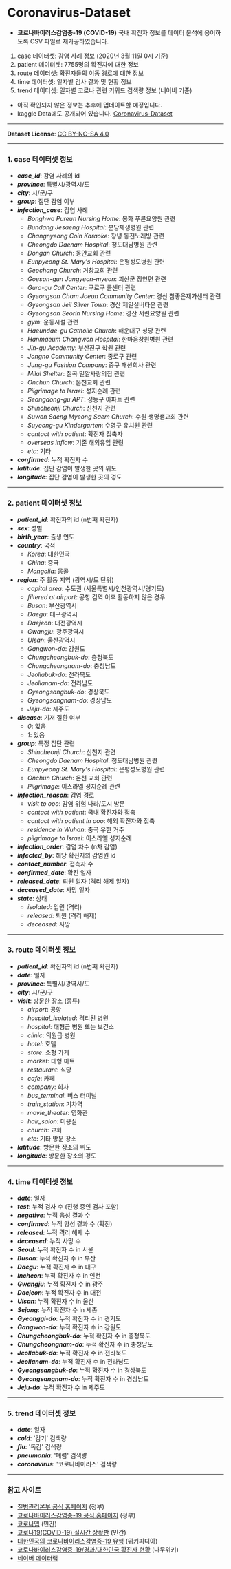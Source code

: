 # Coronavirus-Dataset
- **코로나바이러스감염증-19 (COVID-19)** 국내 확진자 정보를 데이터 분석에 용이하도록 CSV 파일로 재가공하였습니다.
1. case 데이터셋: 감염 사례 정보 (2020년 3월 11일 0시 기준) 
2. patient 데이터셋: 7755명의 확진자에 대한 정보  
3. route 데이터셋: 확진자들의 이동 경로에 대한 정보
4. time 데이터셋: 일자별 검사 결과 및 현황 정보
5. trend 데이터셋: 일자별 코로나 관련 키워드 검색량 정보 (네이버 기준)
  
- 아직 확인되지 않은 정보는 추후에 업데이트할 예정입니다.
- kaggle Data에도 공개되어 있습니다. [Coronavirus-Dataset](https://www.kaggle.com/kimjihoo/coronavirusdataset) 

***

**Dataset License**: [CC BY-NC-SA 4.0](https://creativecommons.org/licenses/by-nc-sa/4.0/)

***

### 1. case 데이터셋 정보
- ***case_id***: 감염 사례의 id
- ***province***: 특별시/광역시/도
- ***city***: 시/군/구
- ***group***: 집단 감염 여부
- ***infection_case***: 감염 사례
  - *Bonghwa Pureun Nursing Home*: 봉화 푸른요양원 관련
  - *Bundang Jesaeng Hospital*: 분당제생병원 관련
  - *Changnyeong Coin Karaoke*: 창녕 동전노래방 관련
  - *Cheongdo Daenam Hospital*: 청도대남병원 관련
  - *Dongan Church*: 동안교회 관련
  - *Eunpyeong St. Mary's Hospital*: 은평성모병원 관련
  - *Geochang Church*: 거창교회 관련
  - *Goesan-gun Jangyeon-myeon*: 괴산군 장연면 관련
  - *Guro-gu Call Center*: 구로구 콜센터 관련
  - *Gyeongsan Cham Joeun Community Center*: 경산 참좋은재가센터 관련
  - *Gyeongsan Jeil Silver Town*: 경산 제일실버타운 관련
  - *Gyeongsan Seorin Nursing Home*: 경산 서린요양원 관련
  - *gym*: 운동시설 관련
  - *Haeundae-gu Catholic Church*: 해운대구 성당 관련
  - *Hanmaeum Changwon Hospital*:  한마음창원병원 관련
  - *Jin-gu Academy*: 부산진구 학원 관련
  - *Jongno Community Center*: 종로구 관련
  - *Jung-gu Fashion Company*: 중구 패션회사 관련
  - *Milal Shelter*: 칠곡 밀알사랑의집 관련
  - *Onchun Church*: 온천교회 관련
  - *Pilgrimage to Israel*: 성지순례 관련
  - *Seongdong-gu APT*: 성동구 아파트 관련
  - *Shincheonji Church*: 신천지 관련
  - *Suwon Saeng Myeong Saem Church*: 수원 생명샘교회 관련
  - *Suyeong-gu Kindergarten*: 수영구 유치원 관련  
  - *contact with patient*: 확진자 접촉자
  - *overseas inflow*: 기존 해외유입 관련
  - *etc*: 기타  
- ***confirmed***: 누적 확진자 수
- ***latitude***: 집단 감염이 발생한 곳의 위도
- ***longitude***: 집단 감염이 발생한 곳의 경도

***

### 2. patient 데이터셋 정보
- ***patient_id***: 확진자의 id (n번째 확진자) 
- ***sex***: 성별
- ***birth_year***: 출생 연도
- ***country***: 국적
  - *Korea*: 대한민국
  - *China*: 중국
  - *Mongolia*: 몽골
- ***region***: 주 활동 지역 (광역시/도 단위)
  - *capital area*: 수도권 (서울특별시/인천광역시/경기도)
  - *filtered at airport*: 공항 검역 이후 활동하지 않은 경우
  - *Busan*: 부산광역시
  - *Daegu*: 대구광역시
  - *Daejeon*: 대전광역시
  - *Gwangju*: 광주광역시
  - *Ulsan*: 울산광역시
  - *Gangwon-do*: 강원도
  - *Chungcheongbuk-do*: 충청북도
  - *Chungcheongnam-do*: 충청남도
  - *Jeollabuk-do*: 전라북도
  - *Jeollanam-do*: 전라남도
  - *Gyeongsangbuk-do*: 경상북도
  - *Gyeongsangnam-do*: 경상남도
  - *Jeju-do*: 제주도
- ***disease***: 기저 질환 여부
  - *0*: 없음
  - *1*: 있음
- ***group***: 특정 집단 관련
  - *Shincheonji Church*: 신천지 관련
  - *Cheongdo Daenam Hospital*: 청도대남병원 관련
  - *Eunpyeong St. Mary's Hospital*: 은평성모병원 관련
  - *Onchun Church*: 온천 교회 관련
  - *Pilgrimage*: 이스라엘 성지순례 관련
- ***infection_reason***: 감염 경로
  - *visit to ooo*: 감염 위험 나라/도시 방문
  - *contact with patient*: 국내 확진자와 접촉
  - *contact with patient in ooo*: 해외 확진자와 접촉
  - *residence in Wuhan*: 중국 우한 거주
  - *pilgrimage to Israel*: 이스라엘 성지순례
- ***infection_order***: 감염 차수 (n차 감염)
- ***infected_by***: 해당 확진자의 감염원 id
- ***contact_number***: 접촉자 수
- ***confirmed_date***: 확진 일자
- ***released_date***: 퇴원 일자 (격리 해제 일자)
- ***deceased_date***: 사망 일자
- ***state***: 상태
  - *isolated*: 입원 (격리)
  - *released*: 퇴원 (격리 해제)
  - *deceased*: 사망

***

### 3. route 데이터셋 정보
- ***patient_id***: 확진자의 id (n번째 확진자) 
- ***date***: 일자
- ***province***: 특별시/광역시/도
- ***city***: 시/군/구
- ***visit***: 방문한 장소 (종류)
  - *airport*: 공항
  - *hospital_isolated*: 격리된 병원
  - *hospital*: 대형급 병원 또는 보건소
  - *clinic*: 의원급 병원 
  - *hotel*: 호텔
  - *store*: 소형 가게
  - *market*: 대형 마트
  - *restaurant*: 식당
  - *cafe*: 카페 
  - *company*: 회사
  - *bus_terminal*: 버스 터미널
  - *train_station*: 기차역
  - *movie_theater*: 영화관
  - *hair_salon*: 미용실
  - *church*: 교회
  - *etc*: 기타 방문 장소 
- ***latitude***: 방문한 장소의 위도
- ***longitude***: 방문한 장소의 경도

***

### 4. time 데이터셋 정보
- ***date***: 일자
- ***test***: 누적 검사 수 (진행 중인 검사 포함)
- ***negative***: 누적 음성 결과 수
- ***confirmed***: 누적 양성 결과 수 (확진)
- ***released***: 누적 격리 해제 수
- ***deceased***: 누적 사망 수
- ***Seoul***: 누적 확진자 수 in 서울 
- ***Busan***: 누적 확진자 수 in 부산
- ***Daegu***: 누적 확진자 수 in 대구
- ***Incheon***: 누적 확진자 수 in 인천
- ***Gwangju***: 누적 확진자 수 in 광주 
- ***Daejeon***: 누적 확진자 수 in 대전
- ***Ulsan***: 누적 확진자 수 in 울산
- ***Sejong***: 누적 확진자 수 in 세종
- ***Gyeonggi-do***: 누적 확진자 수 in 경기도
- ***Gangwon-do***: 누적 확진자 수 in 강원도
- ***Chungcheongbuk-do***: 누적 확진자 수 in 충청북도
- ***Chungcheongnam-do***: 누적 확진자 수 in 충청남도
- ***Jeollabuk-do***: 누적 확진자 수 in 전라북도
- ***Jeollanam-do***: 누적 확진자 수 in 전라남도
- ***Gyeongsangbuk-do***: 누적 확진자 수 in 경상북도
- ***Gyeongsangnam-do***: 누적 확진자 수 in 경상남도
- ***Jeju-do***: 누적 확진자 수 in 제주도

***

### 5. trend 데이터셋 정보
- ***date***: 일자
- ***cold***: '감기' 검색량
- ***flu***: '독감' 검색량
- ***pneumonia***: '폐렴' 검색량
- ***coronavirus***: '코로나바이러스' 검색량

***

### 참고 사이트
- [질병관리본부 공식 홈페이지](http://www.cdc.go.kr/) (정부)
- [코로나바이러스감염증-19 공식 홈페이지](http://ncov.mohw.go.kr/) (정부) 
- [코로나맵](https://coronamap.site/) (민간)
- [코로나19(COVID-19) 실시간 상황판](https://wuhanvirus.kr/) (민간)
- [대한민국의 코로나바이러스감염증-19 유행](https://ko.wikipedia.org/wiki/%EB%8C%80%ED%95%9C%EB%AF%BC%EA%B5%AD%EC%9D%98_%EC%BD%94%EB%A1%9C%EB%82%98%EB%B0%94%EC%9D%B4%EB%9F%AC%EC%8A%A4%EA%B0%90%EC%97%BC%EC%A6%9D-19_%EC%9C%A0%ED%96%89) (위키피디아)
- [코로나바이러스감염증-19/경과/대한민국 확진자 현황](https://namu.wiki/w/%EC%BD%94%EB%A1%9C%EB%82%98%EB%B0%94%EC%9D%B4%EB%9F%AC%EC%8A%A4%EA%B0%90%EC%97%BC%EC%A6%9D-19/%EA%B2%BD%EA%B3%BC/%EB%8C%80%ED%95%9C%EB%AF%BC%EA%B5%AD%20%ED%99%95%EC%A7%84%EC%9E%90%20%ED%98%84%ED%99%A9) (나무위키)
- [네이버 데이터랩](https://datalab.naver.com/)

